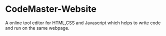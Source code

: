 # CodeMaster-Website
A online tool editor for HTML,CSS and Javascript which helps to write code and run on the same webpage.
